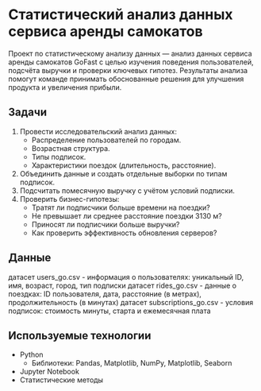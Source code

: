 # Статистический анализ данных сервиса аренды самокатов

Проект по статистическому анализу данных — анализ данных сервиса аренды самокатов GoFast с целью изучения поведения пользователей, подсчёта выручки и проверки ключевых гипотез. Результаты анализа помогут команде принимать обоснованные решения для улучшения продукта и увеличения прибыли.

## Задачи

1. Провести исследовательский анализ данных:
    - Распределение пользователей по городам.
    - Возрастная структура.
    - Типы подписок.
    - Характеристики поездок (длительность, расстояние).
2. Объединить данные и создать отдельные выборки по типам подписок.
3. Подсчитать помесячную выручку с учётом условий подписки.
4. Проверить бизнес-гипотезы:
    - Тратят ли подписчики больше времени на поездки?
    - Не превышает ли среднее расстояние поездки 3130 м?
    - Приносят ли подписчики больше выручки?
    - Как проверить эффективность обновления серверов?

## Данные

датасет users_go.csv - информация о пользователях: уникальный ID, имя, возраст, город, тип подписки
датасет rides_go.csv - данные о поездках: ID пользователя, дата, расстояние (в метрах), продолжительность (в минутах)
датасет subscriptions_go.csv - условия подписок: стоимость минуты, старта и ежемесячная плата

## Используемые технологии

- Python
  - Библиотеки: Pandas, Matplotlib, NumPy, Matplotlib, Seaborn
- Jupyter Notebook
- Статистические методы